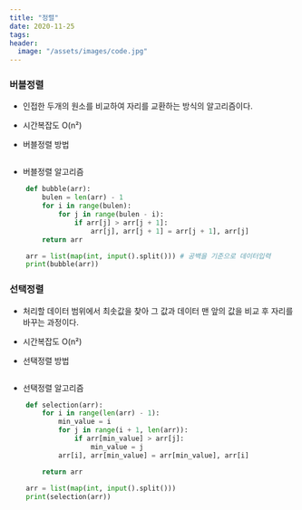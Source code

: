 ```yaml
---
title: "정렬"
date: 2020-11-25
tags:
header:
  image: "/assets/images/code.jpg"
---
```


### 버블정렬

* 인접한 두개의 원소를 비교하여 자리를 교환하는 방식의 알고리즘이다.

* 시간복잡도 O(n²)

* 버블정렬 방법

<img src="{{ site.url }}{{ site.baseurl }}/assets/images/bubble.png" alt="">

* 버블정렬 알고리즘

```python
    def bubble(arr):
        bulen = len(arr) - 1
        for i in range(bulen):
            for j in range(bulen - i):
                if arr[j] > arr[j + 1]:
                    arr[j], arr[j + 1] = arr[j + 1], arr[j]
        return arr

    arr = list(map(int, input().split())) # 공백을 기준으로 데이터입력
    print(bubble(arr))
```

### 선택정렬

* 처리할 데이터 범위에서 최솟값을 찾아 그 값과 데이터 맨 앞의 값을 비교 후 자리를 바꾸는 과정이다.

* 시간복잡도 O(n²)

* 선택정렬 방법

<img src="{{ site.url }}{{ site.baseurl }}/assets/images/selection.png" alt="">

* 선택정렬 알고리즘

```python
    def selection(arr):
        for i in range(len(arr) - 1):
            min_value = i
            for j in range(i + 1, len(arr)):
                if arr[min_value] > arr[j]:
                    min_value = j
            arr[i], arr[min_value] = arr[min_value], arr[i]

        return arr
    
    arr = list(map(int, input().split()))
    print(selection(arr))
```